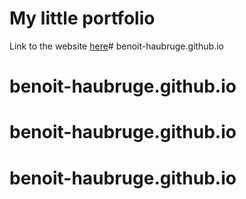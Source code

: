 # My little portfolio

Link to the website [here](https://gkiss00.github.io)# benoit-haubruge.github.io
# benoit-haubruge.github.io
# benoit-haubruge.github.io
# benoit-haubruge.github.io
